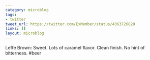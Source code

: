 ```yaml
---
category: microblog
tags:
- twitter
tweet_url: https://twitter.com/ExMember/status/4363726828
links: []
layout: microblog
---
```

Leffe Brown: Sweet. Lots of caramel flavor. Clean finish. No hint of bitterness. #beer
